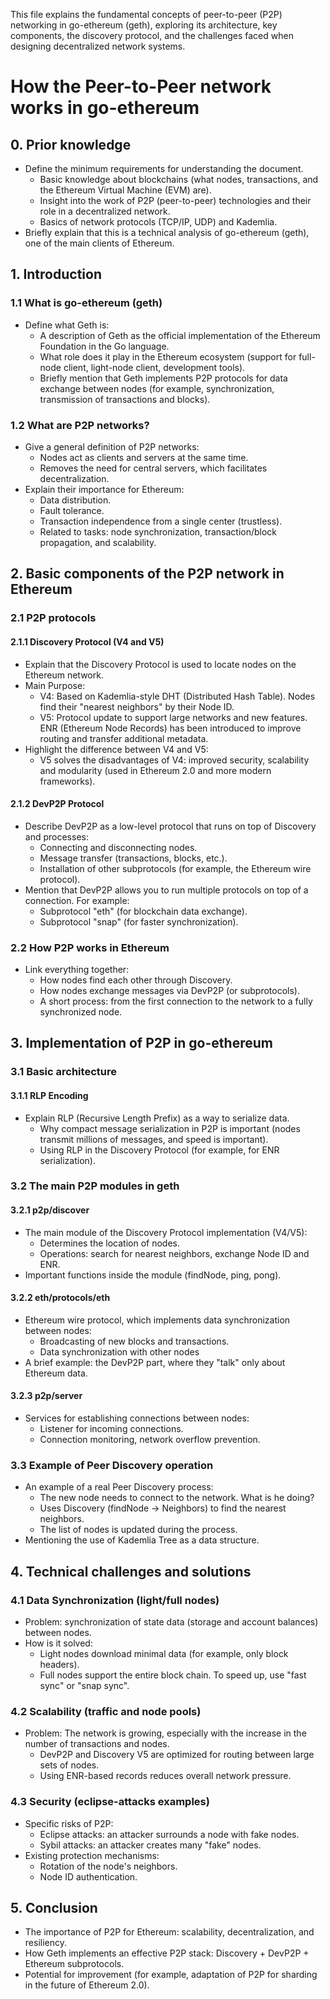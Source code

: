 This file explains the fundamental concepts of peer-to-peer (P2P) networking in go-ethereum (geth), exploring its architecture, key components, the discovery protocol, and the challenges faced when designing decentralized network systems.

# How the Peer-to-Peer network works in go-ethereum
## 0. Prior knowledge
- Define the minimum requirements for understanding the document.
	+ Basic knowledge about blockchains (what nodes, transactions, and the Ethereum Virtual Machine (EVM) are).
	+ Insight into the work of P2P (peer-to-peer) technologies and their role in a decentralized network.
	+ Basics of network protocols (TCP/IP, UDP) and Kademlia.
- Briefly explain that this is a technical analysis of go-ethereum (geth), one of the main clients of Ethereum.

## 1. Introduction
### 1.1 What is go-ethereum (geth)
- Define what Geth is:
	+ A description of Geth as the official implementation of the Ethereum Foundation in the Go language.
	+ What role does it play in the Ethereum ecosystem (support for full-node client, light-node client, development tools).
	+ Briefly mention that Geth implements P2P protocols for data exchange between nodes (for example, synchronization, transmission of transactions and blocks).

### 1.2 What are P2P networks?
- Give a general definition of P2P networks:
	+ Nodes act as clients and servers at the same time.
	+ Removes the need for central servers, which facilitates decentralization.
- Explain their importance for Ethereum:
	+ Data distribution. 
	+ Fault tolerance.
	+ Transaction independence from a single center (trustless).
	+ Related to tasks: node synchronization, transaction/block propagation, and scalability.

## 2. Basic components of the P2P network in Ethereum
### 2.1 P2P protocols
#### 2.1.1 Discovery Protocol (V4 and V5)
- Explain that the Discovery Protocol is used to locate nodes on the Ethereum network.
- Main Purpose:
	+ V4: Based on Kademlia-style DHT (Distributed Hash Table). Nodes find their "nearest neighbors" by their Node ID.
	+ V5: Protocol update to support large networks and new features. ENR (Ethereum Node Records) has been introduced to improve routing and transfer additional metadata.
- Highlight the difference between V4 and V5:
	+ V5 solves the disadvantages of V4: improved security, scalability and modularity (used in Ethereum 2.0 and more modern frameworks).
#### 2.1.2 DevP2P Protocol
- Describe DevP2P as a low-level protocol that runs on top of Discovery and processes:
	+ Connecting and disconnecting nodes.
	+ Message transfer (transactions, blocks, etc.).
	+ Installation of other subprotocols (for example, the Ethereum wire protocol).
- Mention that DevP2P allows you to run multiple protocols on top of a connection. For example:
	+ Subprotocol "eth" (for blockchain data exchange).
	+ Subprotocol "snap" (for faster synchronization).
### 2.2 How P2P works in Ethereum
- Link everything together:
	+ How nodes find each other through Discovery.
	+ How nodes exchange messages via DevP2P (or subprotocols).
	+ A short process: from the first connection to the network to a fully synchronized node.

## 3. Implementation of P2P in go-ethereum
### 3.1 Basic architecture
#### 3.1.1 RLP Encoding
- Explain RLP (Recursive Length Prefix) as a way to serialize data.
	+ Why compact message serialization in P2P is important (nodes transmit millions of messages, and speed is important).
	+ Using RLP in the Discovery Protocol (for example, for ENR serialization).
### 3.2 The main P2P modules in geth
#### 3.2.1 p2p/discover
- The main module of the Discovery Protocol implementation (V4/V5):
	+ Determines the location of nodes.
	+ Operations: search for nearest neighbors, exchange Node ID and ENR.
- Important functions inside the module (findNode, ping, pong).
#### 3.2.2 eth/protocols/eth
- Ethereum wire protocol, which implements data synchronization between nodes:
	+ Broadcasting of new blocks and transactions.
	+ Data synchronization with other nodes
- A brief example: the DevP2P part, where they "talk" only about Ethereum data.
#### 3.2.3 p2p/server
- Services for establishing connections between nodes:
	+ Listener for incoming connections.
	+ Connection monitoring, network overflow prevention.
### 3.3 Example of Peer Discovery operation
- An example of a real Peer Discovery process:
	+ The new node needs to connect to the network. What is he doing?
	+ Uses Discovery (findNode → Neighbors) to find the nearest neighbors.
	+ The list of nodes is updated during the process.
- Mentioning the use of Kademlia Tree as a data structure.

## 4. Technical challenges and solutions
### 4.1 Data Synchronization (light/full nodes)
- Problem: synchronization of state data (storage and account balances) between nodes. 
- How is it solved:
	+ Light nodes download minimal data (for example, only block headers).
	+ Full nodes support the entire block chain. To speed up, use "fast sync" or "snap sync".
### 4.2 Scalability (traffic and node pools)
- Problem: The network is growing, especially with the increase in the number of transactions and nodes.
	+ DevP2P and Discovery V5 are optimized for routing between large sets of nodes.
	+ Using ENR-based records reduces overall network pressure.
### 4.3 Security (eclipse-attacks examples)
- Specific risks of P2P:
	+ Eclipse attacks: an attacker surrounds a node with fake nodes.
	+ Sybil attacks: an attacker creates many "fake" nodes. 
- Existing protection mechanisms:
	+ Rotation of the node's neighbors.
	+ Node ID authentication.

## 5. Conclusion
- The importance of P2P for Ethereum: scalability, decentralization, and resiliency.
- How Geth implements an effective P2P stack: Discovery + DevP2P + Ethereum subprotocols.
- Potential for improvement (for example, adaptation of P2P for sharding in the future of Ethereum 2.0).
